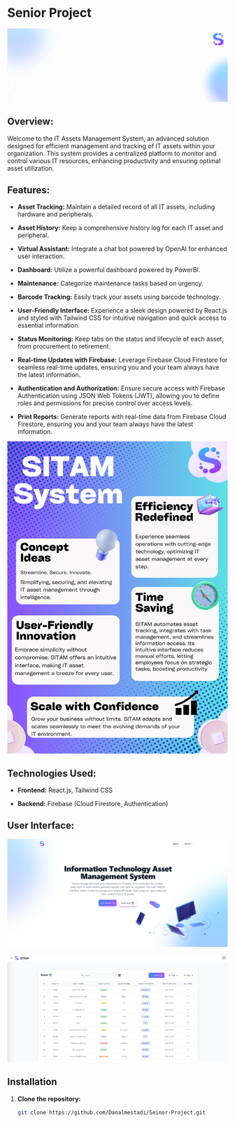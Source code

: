 # Senior Project
![Header](images/Header.gif)

## Overview:

Welcome to the IT Assets Management System, an advanced solution designed for efficient management and tracking of IT assets within your organization.
This system provides a centralized platform to monitor and control various IT resources, enhancing productivity and ensuring optimal asset utilization.

## Features:

- **Asset Tracking:** Maintain a detailed record of all IT assets, including hardware and peripherals.

- **Asset History:** Keep a comprehensive history log for each IT asset and peripheral.

- **Virtual Assistant:** Integrate a chat bot powered by OpenAI for enhanced user interaction.

- **Dashboard:** Utilize a powerful dashboard powered by PowerBI.

- **Maintenance:** Categorize maintenance tasks based on urgency.

- **Barcode Tracking:** Easily track your assets using barcode technology.

- **User-Friendly Interface:** Experience a sleek design powered by React.js and styled with Tailwind CSS for intuitive navigation and quick access to essential information.

- **Status Monitoring:** Keep tabs on the status and lifecycle of each asset, from procurement to retirement.

- **Real-time Updates with Firebase:** Leverage Firebase Cloud Firestore for seamless real-time updates, ensuring you and your team always have the latest information.

- **Authentication and Authorization:** Ensure secure access with Firebase Authentication using JSON Web Tokens (JWT), allowing you to define roles and permissions for precise control over access levels.

- **Print Reports:** Generate reports with real-time data from Firebase Cloud Firestore, ensuring you and your team always have the latest information.



![Poster](images/SeniorProjectPoster.png)

## Technologies Used:

- **Frontend:** React.js, Tailwind CSS

- **Backend:** Firebase (Cloud Firestore, Authentication)


## User Interface:

![Landing](images/Landing-Page.png)

![Home page (Admin)](images/Admin-homePage.png)

## Installation

1. **Clone the repository:**

   ```bash
   git clone https://github.com/Danalmestadi/Seinor-Project.git
